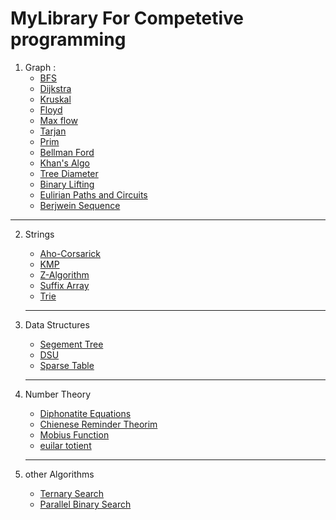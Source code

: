 # MyLibrary For Competetive programming

 1. Graph :
    - [BFS](Graph%20Algorithm/BFS.cpp)
    - [Dijkstra](Graph%20Algorithm/dijkstra.cpp)
    - [Kruskal](Graph%20Algorithm/Kruskal.cpp)
    - [Floyd](Graph%20Algorithm/Floyd.cpp)
    - [Max flow](Graph%20Algorithm/Max%20Flow.cpp)
    - [Tarjan](Graph%20Algorithm/TarjanSCC.cpp)
    - [Prim](Graph%20Algorithm/Prim.cpp)
    - [Bellman Ford](Graph%20Algorithm/bellman%20ford.cpp)
    - [Khan's Algo](Graph%20Algorithm/Khans%20Algo.cpp)
    - [Tree Diameter](Graph%20Algorithm/TreeDiameter.cpp)
    - [Binary Lifting](Graph%20Algorithm/Binary%20Lifting.cpp)
    - [Eulirian Paths and Circuits](Graph%20Algorithm/Eulerian%20Paths%20and%20Circuits.cpp)
    - [Berjwein Sequence](Graph%20Algorithm/berjwin%20sequence.cpp)
   ---
2. Strings
    - [Aho-Corsarick](String%20Algorithm/Aho-Corsarick.cpp)
    - [KMP](String%20Algorithm/KMP.cpp)
    - [Z-Algorithm](String%20Algorithm/Z-algorith.cpp)
    - [Suffix Array](String%20Algorithm/Suffix_array.cpp)
    - [Trie](String%20Algorithm/trie.cpp)

   ---
3. Data Structures
    - [Segement Tree](Data%20Structures/Segmnent_tree.cpp)
    - [DSU](Data%20Structures/DSU.cpp)
    - [Sparse Table](Data%20Structures/Sparce%20table.cpp)
   ---
   
4. Number Theory
    - [Diphonatite Equations](Number%20Theory/Diphonatite%20Equations.cpp)
    - [Chienese Reminder Theorim](Number%20Theory/Chienese%20Reminder%20Theorim.cpp)
    - [Mobius Function](Number%20Theory/Mobius%20Function.cpp)
    - [euilar totient](Number%20Theory/euilar%20totient%20.cpp)
   ---
   

5. other Algorithms
    - [Ternary Search](Misc./ternary%20search.cpp)
    - [Parallel Binary Search](Misc./Parallel%20Binary%20Search.cpp)
   